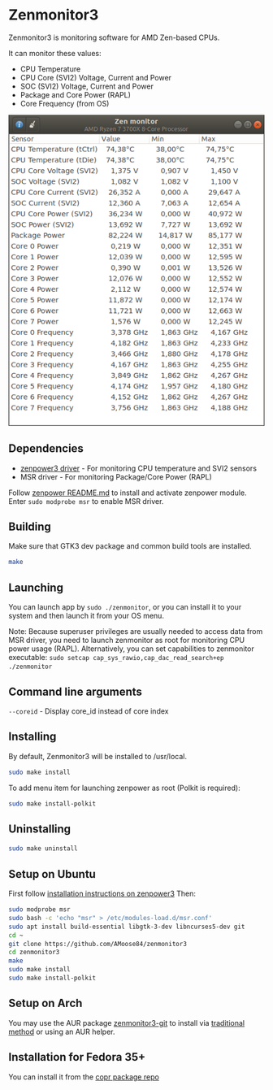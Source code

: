 # Zenmonitor3
Zenmonitor3 is monitoring software for AMD Zen-based CPUs.

It can monitor these values:
 - CPU Temperature
 - CPU Core (SVI2) Voltage, Current and Power
 - SOC (SVI2) Voltage, Current and Power
 - Package and Core Power (RAPL)
 - Core Frequency (from OS)

![screenshot](screenshot.png)

## Dependencies
 - [zenpower3 driver](https://github.com/Ta180m/zenpower3) - For monitoring CPU temperature and SVI2 sensors
 - MSR driver - For monitoring Package/Core Power (RAPL)

Follow [zenpower README.md](https://github.com/Ta180m/zenpower3/blob/master/README.md) to install and activate zenpower module.
Enter `sudo modprobe msr` to enable MSR driver.

## Building 
Make sure that GTK3 dev package and common build tools are installed.
```sh
make
```

## Launching
You can launch app by `sudo ./zenmonitor`, or you can install it to your system and then launch it from your OS menu.

Note: Because superuser privileges are usually needed to access data from MSR driver, you need to launch zenmonitor as root for monitoring CPU power usage (RAPL).
Alternatively, you can set capabilities to zenmonitor executable: `sudo setcap cap_sys_rawio,cap_dac_read_search+ep ./zenmonitor`

## Command line arguments

``--coreid`` - Display core_id instead of core index

## Installing
By default, Zenmonitor3 will be installed to /usr/local.
```sh
sudo make install
```

To add menu item for launching zenpower as root (Polkit is required):
```sh
sudo make install-polkit
```

## Uninstalling
```sh
sudo make uninstall
```

## Setup on Ubuntu
First follow [installation instructions on zenpower3](https://github.com/Ta180m/zenpower3/blob/master/README.md#installation-for-ubuntu)
Then:
```sh
sudo modprobe msr
sudo bash -c 'echo "msr" > /etc/modules-load.d/msr.conf'
sudo apt install build-essential libgtk-3-dev libncurses5-dev git
cd ~
git clone https://github.com/AMoose84/zenmonitor3
cd zenmonitor3
make
sudo make install
sudo make install-polkit
```

## Setup on Arch
You may use the AUR package [zenmonitor3-git](https://aur.archlinux.org/packages/zenmonitor3-git/) to install via [traditional method](https://wiki.archlinux.org/index.php/Arch_User_Repository) or using an AUR helper.

## Installation for Fedora 35+
You can install it from the [copr package repo](https://copr.fedorainfracloud.org/coprs/birkch/zenpower3/)
